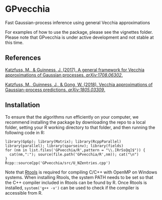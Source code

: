 # GPvecchia
Fast Gaussian-process inference using general Vecchia approximations

For examples of how to use the package, please see the vignettes folder. Please note that GPvecchia is under active development and not stable at this time.

## References
[Katzfuss, M., & Guinness, J. (2017). A general framework for Vecchia approximations of Gaussian processes. *arXiv:1708.06302*.](https://arxiv.org/abs/1708.06302)

[Katzfuss, M., Guinness, J., & Gong, W. (2018). Vecchia approximations of Gaussian-process predictions. *arXiv:1805.03309*.](https://arxiv.org/abs/1805.03309)

## Installation
To ensure that the algorithms run efficiently on your computer, we recommend installing the package by downloading the repo to a local folder, setting your R working directory to that folder, and then running the following code in R:
```{r}
library(GpGp); library(Matrix); library(RcppParallel)
library(parallel); library(sparseinv); library(fields)
for (nm in list.files('GPvecchia/R',pattern = "\\.[RrSsQq]$")) {
  cat(nm,":"); source(file.path('GPvecchia/R',nm)); cat("\n")
}
Rcpp::sourceCpp('GPvecchia/src/U_NZentries.cpp')
```

<!--- 
This package can be installed directly from R by running the following code:
```{r}
library(devtools)
install_github("katzfuss-group/GPvecchia")
```
Alternatively, one can download the .tar.gz file from the main directory here and then run:
```{r}
install.packages("GPvecchia_0.1.tar.gz", repos = NULL, type = "source")
```
-->

Note that [Rtools](https://cran.r-project.org/bin/windows/Rtools/) is required for compiling C/C++ with OpenMP on Windows systems. When installing Rtools, the system PATH needs to be set so that the C++ compiler included in Rtools can be found by R. Once Rtools is installed, `system('g++ -v')` can be used to check if the compiler is accessible from R.

